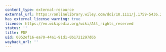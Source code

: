 ```yaml
---
content_type: external-resource
external_url: https://onlinelibrary.wiley.com/doi/10.1111/j.1759-5436.2008.tb00471.x
has_external_license_warning: true
license: https://en.wikipedia.org/wiki/All_rights_reserved
status: ''
title: PDF
uid: 0052ef16-ea70-44a1-91d1-0b1721297d6b
wayback_url: ''
---
```

